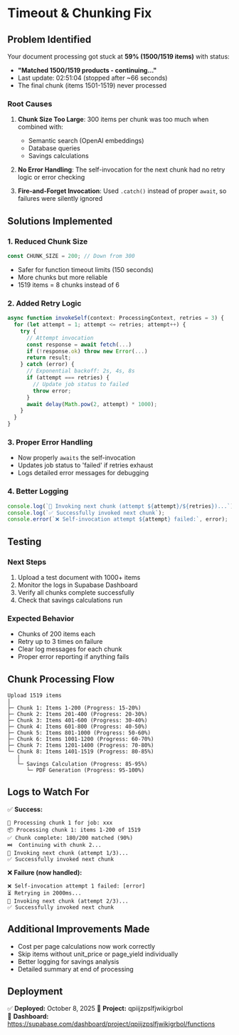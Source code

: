 # Timeout & Chunking Fix

## Problem Identified

Your document processing got stuck at **59% (1500/1519 items)** with status:
- **"Matched 1500/1519 products - continuing..."**
- Last update: 02:51:04 (stopped after ~66 seconds)
- The final chunk (items 1501-1519) never processed

### Root Causes

1. **Chunk Size Too Large**: 300 items per chunk was too much when combined with:
   - Semantic search (OpenAI embeddings)
   - Database queries
   - Savings calculations
   
2. **No Error Handling**: The self-invocation for the next chunk had no retry logic or error checking

3. **Fire-and-Forget Invocation**: Used `.catch()` instead of proper `await`, so failures were silently ignored

## Solutions Implemented

### 1. Reduced Chunk Size
```typescript
const CHUNK_SIZE = 200; // Down from 300
```
- Safer for function timeout limits (150 seconds)
- More chunks but more reliable
- 1519 items = 8 chunks instead of 6

### 2. Added Retry Logic
```typescript
async function invokeSelf(context: ProcessingContext, retries = 3) {
  for (let attempt = 1; attempt <= retries; attempt++) {
    try {
      // Attempt invocation
      const response = await fetch(...)
      if (!response.ok) throw new Error(...)
      return result;
    } catch (error) {
      // Exponential backoff: 2s, 4s, 8s
      if (attempt === retries) {
        // Update job status to failed
        throw error;
      }
      await delay(Math.pow(2, attempt) * 1000);
    }
  }
}
```

### 3. Proper Error Handling
- Now properly `awaits` the self-invocation
- Updates job status to 'failed' if retries exhaust
- Logs detailed error messages for debugging

### 4. Better Logging
```typescript
console.log(`🔄 Invoking next chunk (attempt ${attempt}/${retries})...`);
console.log(`✅ Successfully invoked next chunk`);
console.error(`❌ Self-invocation attempt ${attempt} failed:`, error);
```

## Testing

### Next Steps
1. Upload a test document with 1000+ items
2. Monitor the logs in Supabase Dashboard
3. Verify all chunks complete successfully
4. Check that savings calculations run

### Expected Behavior
- Chunks of 200 items each
- Retry up to 3 times on failure
- Clear log messages for each chunk
- Proper error reporting if anything fails

## Chunk Processing Flow

```
Upload 1519 items
│
├─ Chunk 1: Items 1-200 (Progress: 15-20%)
├─ Chunk 2: Items 201-400 (Progress: 20-30%)
├─ Chunk 3: Items 401-600 (Progress: 30-40%)
├─ Chunk 4: Items 601-800 (Progress: 40-50%)
├─ Chunk 5: Items 801-1000 (Progress: 50-60%)
├─ Chunk 6: Items 1001-1200 (Progress: 60-70%)
├─ Chunk 7: Items 1201-1400 (Progress: 70-80%)
└─ Chunk 8: Items 1401-1519 (Progress: 80-85%)
   │
   └─ Savings Calculation (Progress: 85-95%)
      └─ PDF Generation (Progress: 95-100%)
```

## Logs to Watch For

✅ **Success:**
```
🚀 Processing chunk 1 for job: xxx
📦 Processing chunk 1: items 1-200 of 1519
✅ Chunk complete: 180/200 matched (90%)
⏭️  Continuing with chunk 2...
🔄 Invoking next chunk (attempt 1/3)...
✅ Successfully invoked next chunk
```

❌ **Failure (now handled):**
```
❌ Self-invocation attempt 1 failed: [error]
⏳ Retrying in 2000ms...
🔄 Invoking next chunk (attempt 2/3)...
✅ Successfully invoked next chunk
```

## Additional Improvements Made

- Cost per page calculations now work correctly
- Skip items without unit_price or page_yield individually
- Better logging for savings analysis
- Detailed summary at end of processing

## Deployment

✅ **Deployed:** October 8, 2025
📍 **Project:** qpiijzpslfjwikigrbol  
🔗 **Dashboard:** https://supabase.com/dashboard/project/qpiijzpslfjwikigrbol/functions
